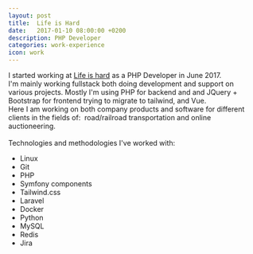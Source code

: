 ```yaml
---
layout: post
title:  Life is Hard
date:   2017-01-10 08:00:00 +0200
description: PHP Developer
categories: work-experience
icon: work
---
```

I started working at [Life is hard][lih] as a PHP Developer in June 2017.
<br/>
I'm mainly working fullstack both doing development and support on various projects. Mostly I'm using PHP for backend and and JQuery + Bootstrap for frontend trying to migrate to tailwind, and Vue.
<br>
Here I am working on both company products and software for different clients in the fields of:&nbsp;&nbsp;road/railroad transportation and online auctioneering.
<br />
<br />
Technologies and methodologies I've worked with:

* Linux
* Git
* PHP
* Symfony components
* Tailwind.css
* Laravel
* Docker
* Python
* MySQL
* Redis
* Jira


[altom]: https://altom.com/
[sbtm]: http://www.satisfice.com/sbtm/
[lih]: https://www.lifeishard.ro/